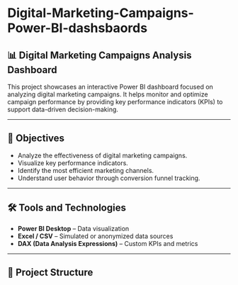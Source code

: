# Digital-Marketing-Campaigns-Power-BI-dashsbaords
## 📊 Digital Marketing Campaigns Analysis Dashboard

This project showcases an interactive Power BI dashboard focused on analyzing digital marketing campaigns. It helps monitor and optimize campaign performance by providing key performance indicators (KPIs) to support data-driven decision-making.

---

## 🧠 Objectives

- Analyze the effectiveness of digital marketing campaigns.
- Visualize key performance indicators.
- Identify the most efficient marketing channels.
- Understand user behavior through conversion funnel tracking.

---

## 🛠️ Tools and Technologies

- **Power BI Desktop** – Data visualization
- **Excel / CSV** – Simulated or anonymized data sources
- **DAX (Data Analysis Expressions)** – Custom KPIs and metrics

---

## 📂 Project Structure

